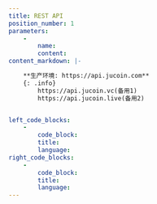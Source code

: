 ```yaml
---
title: REST API
position_number: 1
parameters:
    -
        name:
        content:
content_markdown: |-

    **生产环境: https://api.jucoin.com**
    {: .info}
        https://api.jucoin.vc(备用1)
        https://api.jucoin.live(备用2)


left_code_blocks:
    -
        code_block:
        title:
        language:
right_code_blocks:
    -
        code_block:
        title:
        language:
---
```


